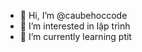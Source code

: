 - 👋 Hi, I’m @caubehoccode
- 👀 I’m interested in  lập trình
- 🌱 I’m currently learning  ptit

<!---
caubehoccode/caubehoccode is a ✨ special ✨ repository because its `README.md` (this file) appears on your GitHub profile.
You can click the Preview link to take a look at your changes.
--->
